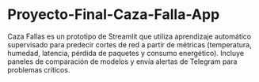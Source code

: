 # Proyecto-Final-Caza-Falla-App
Caza Fallas es un prototipo de Streamlit que utiliza aprendizaje automático supervisado para predecir cortes de red a partir de métricas (temperatura, humedad, latencia, pérdida de paquetes y consumo energético). Incluye paneles de comparación de modelos y envía alertas de Telegram para problemas críticos.
